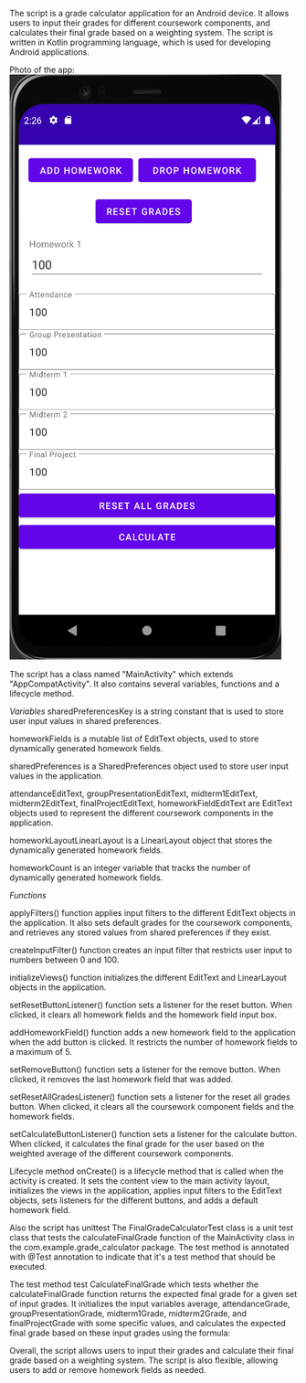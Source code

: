 The script is a grade calculator application for an Android device. It allows users to input their grades for different coursework components, and calculates their final grade based on a weighting system. The script is written in Kotlin programming language, which is used for developing Android applications.

Photo of the app:
![alt text](https://github.com/Anna377/android_app_grade_calculator/blob/main/app/app_screenshot.png?raw=true)

The script has a class named "MainActivity" which extends "AppCompatActivity". It also contains several variables, functions and a lifecycle method.

*Variables*
sharedPreferencesKey is a string constant that is used to store user input values in shared preferences.

homeworkFields is a mutable list of EditText objects, used to store dynamically generated homework fields. 

sharedPreferences is a SharedPreferences object used to store user input values in the application.

attendanceEditText, groupPresentationEditText, midterm1EditText, midterm2EditText, finalProjectEditText, homeworkFieldEditText are EditText objects used to represent the different coursework components in the application.

homeworkLayoutLinearLayout is a LinearLayout object that stores the dynamically generated homework fields.

homeworkCount is an integer variable that tracks the number of dynamically generated homework fields.


*Functions*

applyFilters() function applies input filters to the different EditText objects in the application. It also sets default grades for the coursework components, and retrieves any stored values from shared preferences if they exist.

createInputFilter() function creates an input filter that restricts user input to numbers between 0 and 100.

initializeViews() function initializes the different EditText and LinearLayout objects in the application.

setResetButtonListener() function sets a listener for the reset button. When clicked, it clears all homework fields and the homework field input box.

addHomeworkField() function adds a new homework field to the application when the add button is clicked. It restricts the number of homework fields to a maximum of 5.

setRemoveButton() function sets a listener for the remove button. When clicked, it removes the last homework field that was added.

setResetAllGradesListener() function sets a listener for the reset all grades button. When clicked, it clears all the coursework component fields and the homework fields.

setCalculateButtonListener() function sets a listener for the calculate button. When clicked, it calculates the final grade for the user based on the weighted average of the different coursework components.


Lifecycle method
onCreate() is a lifecycle method that is called when the activity is created. It sets the content view to the main activity layout, initializes the views in the application, applies input filters to the EditText objects, sets listeners for the different buttons, and adds a default homework field.


Also the script has unittest The FinalGradeCalculatorTest class is a unit test class that tests the calculateFinalGrade function of the MainActivity class in the com.example.grade_calculator package. The test method is annotated with @Test annotation to indicate that it's a test method that should be executed.

The test method test CalculateFinalGrade which tests whether the calculateFinalGrade function returns the expected final grade for a given set of input grades. It initializes the input variables average, attendanceGrade, groupPresentationGrade, midterm1Grade, midterm2Grade, and finalProjectGrade with some specific values, and calculates the expected final grade based on these input grades using the formula:

Overall, the script allows users to input their grades and calculate their final grade based on a weighting system. The script is also flexible, allowing users to add or remove homework fields as needed.